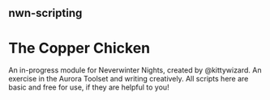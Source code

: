## nwn-scripting


# The Copper Chicken

An in-progress module for Neverwinter Nights, created by @kittywizard. An exercise in the Aurora Toolset and writing creatively. All scripts here are basic and free for use, if they are helpful to you!

